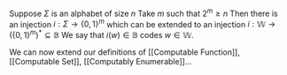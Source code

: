 Suppose $\Sigma$ is an alphabet of size $n$ 
Take $m$ such that $2^{m}\geq n$ 
Then there is an injection $i:\Sigma \to \{ 0,1 \}^{m}$ which can be extended to an injection $i:\mathbb{W}\to(\{ 0,1 \}^{m})^{*}\subseteq \mathbb{B}$
We say that $i(w)\in \mathbb{B}$ codes $w\in \mathbb{W}$.

We can now extend our definitions of [[Computable Function]], [[Computable Set]], [[Computably Enumerable]]...

